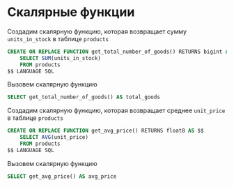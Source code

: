 # Скалярные функции

Создадим скалярную функцию, которая возвращает сумму `units_in_stock` в таблице `products`
```sql
CREATE OR REPLACE FUNCTION get_total_number_of_goods() RETURNS bigint AS $$
	SELECT SUM(units_in_stock)
	FROM products
$$ LANGUAGE SQL
```

Вызовем скалярную функцию
```sql
SELECT get_total_number_of_goods() AS total_goods
```

Создадим скалярную функцию, которая возвращает среднее `unit_price` в таблице `products`
```sql
CREATE OR REPLACE FUNCTION get_avg_price() RETURNS float8 AS $$
	SELECT AVG(unit_price)
	FROM products
$$ LANGUAGE SQL
```

Вызовем скалярную функцию
```sql
SELECT get_avg_price() AS avg_price
```
